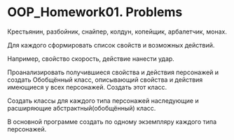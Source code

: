 # OOP_Homework01. Problems

Крестьянин, разбойник, снайпер, колдун, копейщик, арбалетчик, монах.

Для каждого сформировать список свойств и возможных действий.

Например, свойство скорость, действие нанести удар.

Проанализировать получившиеся свойства и действия персонажей и создать Обобщённый класс, 
описывающий свойства и действия имеющиеся у всех персонажей. Создать этот класс.

Создать классы для каждого типа персонажей наследующие и расширяющие абстрактный(обобщённый) класс.

В основной программе создать по одному экземпляру каждого типа персонажей.